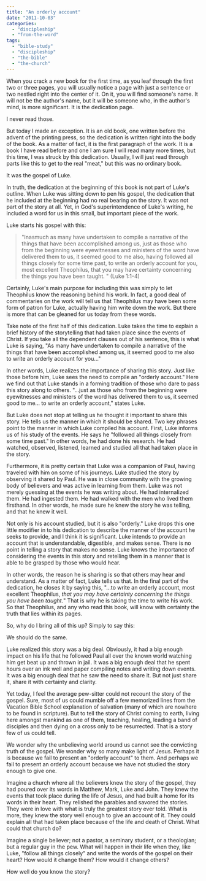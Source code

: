 ```yaml
---
title: "An orderly account"
date: "2011-10-03"
categories: 
  - "discipleship"
  - "from-the-word"
tags: 
  - "bible-study"
  - "discipleship"
  - "the-bible"
  - "the-church"
---
```


When you crack a new book for the first time, as you leaf through the first two or three pages, you will usually notice a page with just a sentence or two nestled right into the center of it. On it, you will find someone's name. It will not be the author's name, but it will be someone who, in the author's mind, is more significant. It is the dedication page.

I never read those.

But today I made an exception. It is an old book, one written before the advent of the printing press, so the dedication is written right into the body of the book. As a matter of fact, it is the first paragraph of the work. It is a book I have read before and one I am sure I will read many more times, but this time, I was struck by this dedication. Usually, I will just read through parts like this to get to the real "meat," but this was no ordinary book.

It was the gospel of Luke.

In truth, the dedication at the beginning of this book is not part of Luke's outline. When Luke was sitting down to pen his gospel, the dedication that he included at the beginning had no real bearing on the story. It was not part of the story at all. Yet, in God's superintendence of Luke's writing, he included a word for us in this small, but important piece of the work.

Luke starts his gospel with this:

> "Inasmuch as many have undertaken to compile a narrative of the things that have been accomplished among us, just as those who from the beginning were eyewitnesses and ministers of the word have delivered them to us, it seemed good to me also, having followed all things closely for some time past, to write an orderly account for you, most excellent Theophilus, that you may have certainty concerning the things you have been taught. " (Luke 1:1-4)

Certainly, Luke's main purpose for including this was simply to let Theophilus know the reasoning behind his work. In fact, a good deal of commentaries on the work will tell us that Theophilus may have been some form of patron for Luke, actually having him write down the work. But there is more that can be gleaned for us today from these words.

Take note of the first half of this dedication. Luke takes the time to explain a brief history of the storytelling that had taken place since the events of Christ. If you take all the dependent clauses out of his sentence, this is what Luke is saying, "As many have undertaken to compile a narrative of the things that have been accomplished among us, it seemed good to me also to write an orderly account for you…"

In other words, Luke realizes the importance of sharing this story. Just like those before him, Luke sees the need to compile an "orderly account." Here we find out that Luke stands in a forming tradition of those who dare to pass this story along to others. "…just as those who from the beginning were eyewitnesses and ministers of the word has delivered them to us, it seemed good to me… to write an orderly account," states Luke.

But Luke does not stop at telling us he thought it important to share this story. He tells us the manner in which it should be shared. Two key phrases point to the manner in which Luke compiled his account. First, Luke informs us of his study of the events. He says he "followed all things closely from some time past." In other words, he had done his research. He had watched, observed, listened, learned and studied all that had taken place in the story.

Furthermore, it is pretty certain that Luke was a companion of Paul, having traveled with him on some of his journeys. Luke studied the story by observing it shared by Paul. He was in close community with the growing body of believers and was active in learning from them. Luke was not merely guessing at the events he was writing about. He had internalized them. He had ingested them. He had walked with the men who lived them firsthand. In other words, he made sure he knew the story he was telling, and that he knew it well.

Not only is his account studied, but it is also "orderly." Luke drops this one little modifier in to his dedication to describe the manner of the account he seeks to provide, and I think it is significant. Luke intends to provide an account that is understandable, digestible, and makes sense. There is no point in telling a story that makes no sense. Luke knows the importance of considering the events in this story and retelling them in a manner that is able to be grasped by those who would hear.

In other words, the reason he is sharing is so that others may hear and understand. As a matter of fact, Luke tells us that. In the final part of the dedication, he closes it by saying this, "...to write an orderly account, most excellent Theophilus, _that you may have certainty concerning the things you have been taught._" That is why he is taking the time to write his work. So that Theophilus, and any who read this book, will know with certainty the truth that lies within its pages.

So, why do I bring all of this up? Simply to say this:

We should do the same.

Luke realized this story was a big deal. Obviously, it had a big enough impact on his life that he followed Paul all over the known world watching him get beat up and thrown in jail. It was a big enough deal that he spent hours over an ink well and paper compiling notes and writing down events. It was a big enough deal that he saw the need to share it. But not just share it, share it with certainty and clarity.

Yet today, I feel the average pew-sitter could not recount the story of the gospel. Sure, most of us could mumble off a few memorized lines from the Vacation Bible School explanation of salvation (many of which are nowhere to be found in scripture). But to tell the story of Christ coming to earth, living here amongst mankind as one of them, teaching, healing, leading a band of disciples and then dying on a cross only to be resurrected. That is a story few of us could tell.

We wonder why the unbelieving world around us cannot see the convicting truth of the gospel. We wonder why so many make light of Jesus. Perhaps it is because we fail to present an "orderly account" to them. And perhaps we fail to present an orderly account because we have not studied the story enough to give one.

Imagine a church where all the believers knew the story of the gospel, they had poured over its words in Matthew, Mark, Luke and John. They knew the events that took place during the life of Jesus, and had built a home for its words in their heart. They relished the parables and savored the stories. They were in love with what is truly the greatest story ever told. What is more, they knew the story well enough to give an account of it. They could explain all that had taken place because of the life and death of Christ. What could that church do?

Imagine a single believer; not a pastor, a seminary student, or a theologian; but a regular guy in the pew. What will happen in their life when they, like Luke, "follow all things closely" and write the words of the gospel on their heart? How would it change them? How would it change others?

How well do you know the story?
